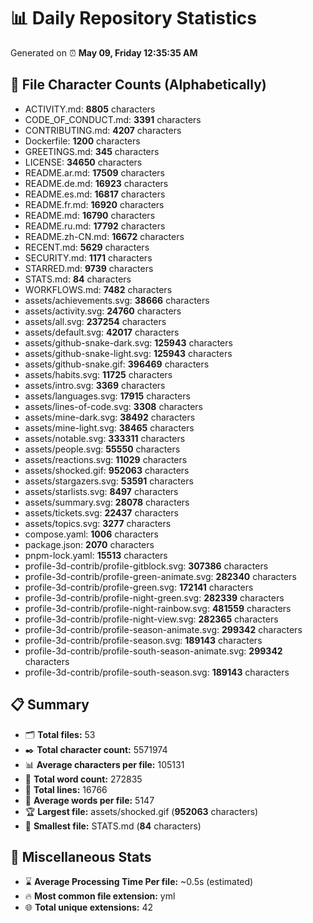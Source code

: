 # 📊 Daily Repository Statistics
Generated on ⏰ **May 09, Friday 12:35:35 AM**

## 📂 File Character Counts (Alphabetically)
- ACTIVITY.md: **8805** characters
- CODE_OF_CONDUCT.md: **3391** characters
- CONTRIBUTING.md: **4207** characters
- Dockerfile: **1200** characters
- GREETINGS.md: **345** characters
- LICENSE: **34650** characters
- README.ar.md: **17509** characters
- README.de.md: **16923** characters
- README.es.md: **16817** characters
- README.fr.md: **16920** characters
- README.md: **16790** characters
- README.ru.md: **17792** characters
- README.zh-CN.md: **16672** characters
- RECENT.md: **5629** characters
- SECURITY.md: **1171** characters
- STARRED.md: **9739** characters
- STATS.md: **84** characters
- WORKFLOWS.md: **7482** characters
- assets/achievements.svg: **38666** characters
- assets/activity.svg: **24760** characters
- assets/all.svg: **237254** characters
- assets/default.svg: **42017** characters
- assets/github-snake-dark.svg: **125943** characters
- assets/github-snake-light.svg: **125943** characters
- assets/github-snake.gif: **396469** characters
- assets/habits.svg: **11725** characters
- assets/intro.svg: **3369** characters
- assets/languages.svg: **17915** characters
- assets/lines-of-code.svg: **3308** characters
- assets/mine-dark.svg: **38492** characters
- assets/mine-light.svg: **38465** characters
- assets/notable.svg: **333311** characters
- assets/people.svg: **55550** characters
- assets/reactions.svg: **11029** characters
- assets/shocked.gif: **952063** characters
- assets/stargazers.svg: **53591** characters
- assets/starlists.svg: **8497** characters
- assets/summary.svg: **28078** characters
- assets/tickets.svg: **22437** characters
- assets/topics.svg: **3277** characters
- compose.yaml: **1006** characters
- package.json: **2070** characters
- pnpm-lock.yaml: **15513** characters
- profile-3d-contrib/profile-gitblock.svg: **307386** characters
- profile-3d-contrib/profile-green-animate.svg: **282340** characters
- profile-3d-contrib/profile-green.svg: **172141** characters
- profile-3d-contrib/profile-night-green.svg: **282339** characters
- profile-3d-contrib/profile-night-rainbow.svg: **481559** characters
- profile-3d-contrib/profile-night-view.svg: **282365** characters
- profile-3d-contrib/profile-season-animate.svg: **299342** characters
- profile-3d-contrib/profile-season.svg: **189143** characters
- profile-3d-contrib/profile-south-season-animate.svg: **299342** characters
- profile-3d-contrib/profile-south-season.svg: **189143** characters

## 📋 Summary
- 🗂️ **Total files:** 53
- ✒️ **Total character count:** 5571974
- 📊 **Average characters per file:** 105131
- 📝 **Total word count:** 272835
- 🧾 **Total lines:** 16766
- 📐 **Average words per file:** 5147
- 🏆 **Largest file:** assets/shocked.gif (**952063** characters)
- 🥉 **Smallest file:** STATS.md (**84** characters)

## 🌟 Miscellaneous Stats
- ⌛ **Average Processing Time Per file:** ~0.5s (estimated)
- 🔥 **Most common file extension:** yml
- 🌐 **Total unique extensions:** 42
